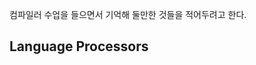 


컴파일러 수업을 들으면서 기억해 둘만한 것들을 적어두려고 한다.

## Language Processors



<!--stackedit_data:
eyJoaXN0b3J5IjpbMTk2MDQwNTgyNV19
-->